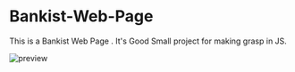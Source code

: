 # Bankist-Web-Page

This is a Bankist Web Page .
It's Good Small project for making grasp in JS. 

![preview](https://user-images.githubusercontent.com/98875003/192453861-f8ff02dc-9a65-4cf1-a0a2-a236ef2094aa.png)
